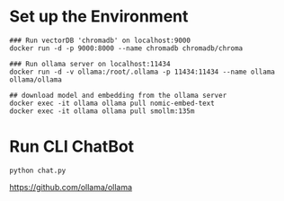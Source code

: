 # Set up the Environment

```
### Run vectorDB 'chromadb' on localhost:9000
docker run -d -p 9000:8000 --name chromadb chromadb/chroma

### Run ollama server on localhost:11434
docker run -d -v ollama:/root/.ollama -p 11434:11434 --name ollama ollama/ollama

## download model and embedding from the ollama server
docker exec -it ollama ollama pull nomic-embed-text
docker exec -it ollama ollama pull smollm:135m
```

# Run CLI ChatBot
`python chat.py`


https://github.com/ollama/ollama